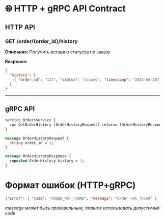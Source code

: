 # 🌐 HTTP + gRPC API Contract

## HTTP API


### GET /order/{order_id}/history
**Описание:** Получить историю статусов по заказу

**Response:**
```json
{
  "history": [
    { "order_id": "123", "status": "issued", "timestamp": "2025-04-10T10:00:00Z" }
  ]
}
```

---

## gRPC API

```proto
service OrdersService {
  rpc GetOrderHistory (OrderHistoryRequest) returns (OrderHistoryResponse);
}

message OrderHistoryRequest {
  string order_id = 1;
}

message OrderHistoryResponse {
  repeated OrderHistory history = 1;
}
```


# Формат ошибок (HTTP+gRPC) 

```json
{"error": { "code": "ORDER_NOT_FOUND", "message": "Order not found" }
```

*message может быть произвольным, главное использовать допустимый code*